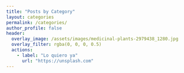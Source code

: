 ```yaml
---
title: "Posts by Category"
layout: categories
permalink: /categories/
author_profile: false
header:
  overlay_image: /assets/images/medicinal-plants-2979438_1280.jpg
  overlay_filter: rgba(0, 0, 0, 0.5)
  actions:
    - label: "Lo quiero ya"
      url: "https://unsplash.com"
---
```

